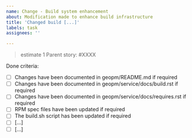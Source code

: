 ```yaml
---
name: Change - Build system enhancement
about: Modification made to enhance build infrastructure
title: 'Changed build [...]'
labels: task
assignees: ''

---
```

> estimate 1
Parent story: #XXXX

Done criteria:

- [ ] Changes have been documented in geopm/README.md if required
- [ ] Changes have been documented in geopm/service/docs/build.rst if required
- [ ] Changes have been documented in geopm/service/docs/requires.rst if required
- [ ] RPM spec files have been updated if required
- [ ] The build.sh script has been updated if required
- [ ] [...]
- [ ] [...]

